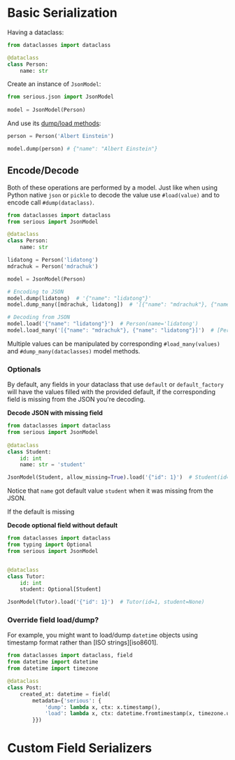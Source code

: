 # Basic Serialization

Having a dataclass:
```python
from dataclasses import dataclass

@dataclass
class Person:
    name: str
```

Create an instance of `JsonModel`:  
```python
from serious.json import JsonModel
    
model = JsonModel(Person)
```

And use its [dump/load methods](#Encode/Decode):
```python
person = Person('Albert Einstein')

model.dump(person) # {"name": "Albert Einstein"}
```


## Encode/Decode

Both of these operations are performed by a model. Just like when using Python native `json` or `pickle`
to decode the value use `#load(value)` and to encode call `#dump(dataclass)`.

```python
from dataclasses import dataclass
from serious import JsonModel

@dataclass
class Person:
    name: str

lidatong = Person('lidatong')
mdrachuk = Person('mdrachuk')

model = JsonModel(Person)

# Encoding to JSON
model.dump(lidatong)  # '{"name": "lidatong"}'
model.dump_many([mdrachuk, lidatong])  # '[{"name": "mdrachuk"}, {"name": "lidatong"}]'

# Decoding from JSON
model.load('{"name": "lidatong"}')  # Person(name='lidatong')
model.load_many('[{"name": "mdrachuk"}, {"name": "lidatong"}]')  # [Person(name='mdrachuk'), Person(name='lidatong')]
```

Multiple values can be manipulated by corresponding `#load_many(values)` and `#dump_many(dataclasses)` model methods.

### Optionals

By default, any fields in your dataclass that use `default` or 
`default_factory` will have the values filled with the provided default, if the
corresponding field is missing from the JSON you're decoding.

**Decode JSON with missing field**

```python
from dataclasses import dataclass
from serious import JsonModel
 
@dataclass
class Student:
    id: int
    name: str = 'student'

JsonModel(Student, allow_missing=True).load('{"id": 1}')  # Student(id=1, name='student')
```

Notice that `name` got default value `student` when it was missing from the JSON.

If the default is missing 

**Decode optional field without default**

```python
from dataclasses import dataclass
from typing import Optional
from serious import JsonModel


@dataclass
class Tutor:
    id: int
    student: Optional[Student]

JsonModel(Tutor).load('{"id": 1}')  # Tutor(id=1, student=None)
```

### Override field load/dump?

For example, you might want to load/dump `datetime` objects using timestamp format rather than [ISO strings][iso8601].

```python
from dataclasses import dataclass, field
from datetime import datetime
from datetime import timezone

@dataclass
class Post:
    created_at: datetime = field(
        metadata={'serious': {
            'dump': lambda x, ctx: x.timestamp(),
            'load': lambda x, ctx: datetime.fromtimestamp(x, timezone.utc),
        }})
```


# Custom Field Serializers